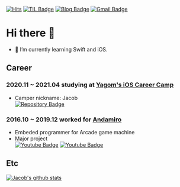 [![Hits](https://hits.seeyoufarm.com/api/count/incr/badge.svg?url=https%3A%2F%2Fgithub.com%2FKyungminLeeDev)](https://hits.seeyoufarm.com)
[![TIL Badge](http://img.shields.io/badge/-Today%20I%20Learned-black?style=flat-square&logo=github&link=https://kyungminleedev.github.io/categories/TIL/)](https://kyungminleedev.github.io/categories/TIL/)
[![Blog Badge](http://img.shields.io/badge/-Blog-black?style=flat-square&logo=github&link=https://kyungminleedev.github.io/)](https://kyungminleedev.github.io/)
[![Gmail Badge](https://img.shields.io/badge/Gmail-d14836?style=flat-square&logo=Gmail&logoColor=white&link=mailto:snugyun01@gmail.com)](mailto:kyungmin.lee.dev@gmail.com)

# Hi there 👋

- 🌱 I’m currently learning Swift and iOS.

## Career

### 2020.11 ~ 2021.04 studying at [Yagom's iOS Career Camp](https://yagom.net)
- Camper nickname: Jacob  
[![Repository Badge](http://img.shields.io/badge/-Repository-181717?style=flat&logo=github&link=https://github.com/KyungminLeeDev/iOS_Career_Starter_Camp)](https://github.com/KyungminLeeDev/iOS_Career_Starter_Camp)

### 2016.10 ~ 2019.12 worked for [Andamiro](http://www.andamiro.com/en/)
- Embeded programmer for Arcade game machine
- Major project  
[![Youtube Badge](http://img.shields.io/badge/-Jurassic_World_Fallen_Kingdom-FF0000?style=flat&logo=youtube&link=https://youtu.be/A_c_KgcVX8o)](https://youtu.be/A_c_KgcVX8o)
[![Youtube Badge](http://img.shields.io/badge/-Eiffel_Tower_2-FF0000?style=flat&logo=youtube&link=https://youtu.be/h6DJBfBWSpI)](https://youtu.be/h6DJBfBWSpI)

## Etc

[![Jacob's github stats](https://github-readme-stats.vercel.app/api?username=KyungminLeeDev)](https://github.com/KyungminLeeDev/)

<!--
**KyungminLeeDev/KyungminLeeDev** is a ✨ _special_ ✨ repository because its `README.md` (this file) appears on your GitHub profile.

Here are some ideas to get you started:

- 🔭 I’m currently working on ...
- 🌱 I’m currently learning ...
- 👯 I’m looking to collaborate on ...
- 🤔 I’m looking for help with ...
- 💬 Ask me about ...
- 📫 How to reach me: ...
- 😄 Pronouns: ...
- ⚡ Fun fact: ...
-->
